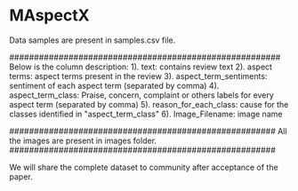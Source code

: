 # MAspectX

Data samples are present in samples.csv file.

#######################################################
Below is the column description:
1). text: contains review text
2). aspect terms:  aspect terms present in the review
3). aspect_term_sentiments: sentiment of each aspect term (separated by comma)
4). aspect_term_class: Praise, concern, complaint or others labels for every aspect term (separated by comma)
5). reason_for_each_class: cause for the classes identified in "aspect_term_class"
6). Image_Filename: image name

######################################################
All the images are present in images folder.
######################################################


We will share the complete dataset to community after acceptance of the paper.

